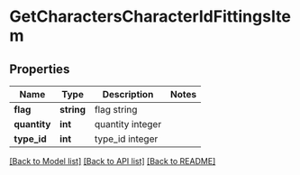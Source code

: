 # GetCharactersCharacterIdFittingsItem

## Properties
Name | Type | Description | Notes
------------ | ------------- | ------------- | -------------
**flag** | **string** | flag string | 
**quantity** | **int** | quantity integer | 
**type_id** | **int** | type_id integer | 

[[Back to Model list]](../../README.md#documentation-for-models) [[Back to API list]](../../README.md#documentation-for-api-endpoints) [[Back to README]](../../README.md)

